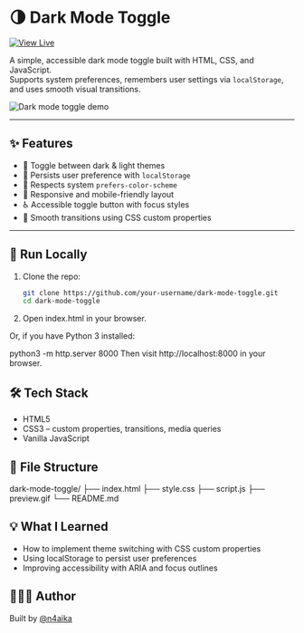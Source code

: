 # 🌗 Dark Mode Toggle

[![View Live](https://img.shields.io/badge/View%20Live-🌐%20n4ika.github.io%2Fdark--mode--toggle-0e76a8?style=for-the-badge)](https://n4ika.github.io/dark-mode-toggle)

A simple, accessible dark mode toggle built with HTML, CSS, and JavaScript.  
Supports system preferences, remembers user settings via `localStorage`, and uses smooth visual transitions.

![Dark mode toggle demo](./preview.gif)

---

## ✨ Features

- 🌙 Toggle between dark & light themes
- 💾 Persists user preference with `localStorage`
- 🧠 Respects system `prefers-color-scheme`
- 📱 Responsive and mobile-friendly layout
- ♿ Accessible toggle button with focus styles
- 🎨 Smooth transitions using CSS custom properties

---

## 🚀 Run Locally

1. Clone the repo:

   ```bash
   git clone https://github.com/your-username/dark-mode-toggle.git
   cd dark-mode-toggle

   ```

2. Open index.html in your browser.

Or, if you have Python 3 installed:

python3 -m http.server 8000
Then visit http://localhost:8000 in your browser.

## 🛠️ Tech Stack

- HTML5
- CSS3 – custom properties, transitions, media queries
- Vanilla JavaScript

## 📁 File Structure

dark-mode-toggle/
├── index.html
├── style.css
├── script.js
├── preview.gif
└── README.md

## 💡 What I Learned

- How to implement theme switching with CSS custom properties
- Using localStorage to persist user preferences
- Improving accessibility with ARIA and focus outlines

## 🧑🏾‍💻 Author

Built by [@n4aika](https://github.com/n4ika)
